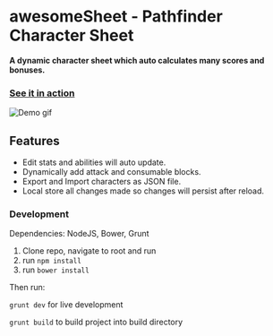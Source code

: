# awesomeSheet - Pathfinder Character Sheet
**A dynamic character sheet which auto calculates many scores and bonuses.**
### [See it in action](http://zombiefox.github.io/awesomeSheet/)

![Demo gif](https://github.com/zombieFox/awesomeSheet/raw/master/screenshots/demo.gif)

## Features
- Edit stats and abilities will auto update.
- Dynamically add attack and consumable blocks.
- Export and Import characters as JSON file.
- Local store all changes made so changes will persist after reload.

### Development

Dependencies:
NodeJS, Bower, Grunt

1. Clone repo, navigate to root and run
2. run `npm install`
3. run `bower install`

Then run:

`grunt dev` for live development

`grunt build` to build project into build directory 
